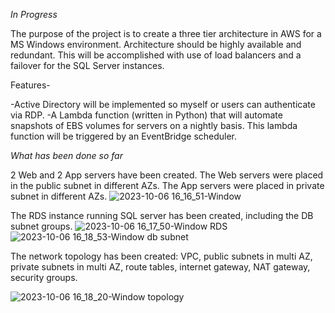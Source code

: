 *In Progress*

The purpose of the project is to create a three tier architecture in AWS for a MS Windows environment. Architecture should be highly available and redundant. This will be accomplished with use of load 
balancers and a failover for the SQL Server instances. 

Features-

-Active Directory will be implemented so myself or users can authenticate via RDP.
-A Lambda function (written in Python) that will automate snapshots of EBS volumes for servers on a nightly basis. This lambda function will be triggered by an EventBridge scheduler.

*What has been done so far*

2 Web and 2 App servers have been created. The Web servers were placed in the public subnet in different AZs. The App servers were placed in private subnet in different AZs.
![2023-10-06 16_16_51-Window](https://github.com/jklemens90/Terraform/assets/95970840/c7122a7b-1fe1-492c-a31a-4dfe4fdc7861)

The RDS instance running SQL server has been created, including the DB subnet groups.
![2023-10-06 16_17_50-Window RDS](https://github.com/jklemens90/Terraform/assets/95970840/e0040dc8-ff73-4f04-84d3-b48c6ea95186)
![2023-10-06 16_18_53-Window db subnet](https://github.com/jklemens90/Terraform/assets/95970840/27c1f1aa-e638-48b4-ac08-c587bec0fe75)


The network topology has been created: VPC, public subnets in multi AZ, private subnets in multi AZ, route tables, internet gateway, NAT gateway, security groups. 



![2023-10-06 16_18_20-Window topology](https://github.com/jklemens90/Terraform/assets/95970840/00997971-65d2-4b2b-bd7c-da86f6b3c3b0)





